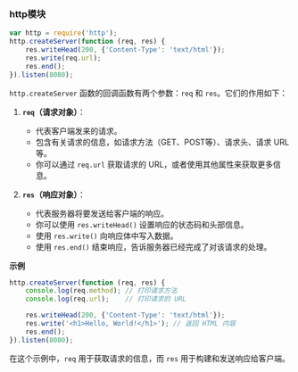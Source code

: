 ### http模块

```javascript
var http = require('http');
http.createServer(function (req, res) {
    res.writeHead(200, {'Content-Type': 'text/html'});
    res.write(req.url);
    res.end();
}).listen(8080);
```

`http.createServer` 函数的回调函数有两个参数：`req` 和 `res`。它们的作用如下：

1. **`req`（请求对象）**：
   - 代表客户端发来的请求。
   - 包含有关请求的信息，如请求方法（GET、POST等）、请求头、请求 URL 等。
   - 你可以通过 `req.url` 获取请求的 URL，或者使用其他属性来获取更多信息。

2. **`res`（响应对象）**：
   - 代表服务器将要发送给客户端的响应。
   - 你可以使用 `res.writeHead()` 设置响应的状态码和头部信息。
   - 使用 `res.write()` 向响应体中写入数据。
   - 使用 `res.end()` 结束响应，告诉服务器已经完成了对该请求的处理。

**示例**

```javascript
http.createServer(function (req, res) {
    console.log(req.method); // 打印请求方法
    console.log(req.url);    // 打印请求的 URL

    res.writeHead(200, {'Content-Type': 'text/html'});
    res.write('<h1>Hello, World!</h1>'); // 返回 HTML 内容
    res.end();
}).listen(8080);
```

在这个示例中，`req` 用于获取请求的信息，而 `res` 用于构建和发送响应给客户端。